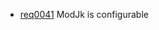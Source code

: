   * [req0041](https://github.com/DomainDrivenArchitecture/ddaRequirement/blob/master/en/requirements/req0041.md) ModJk is configurable 